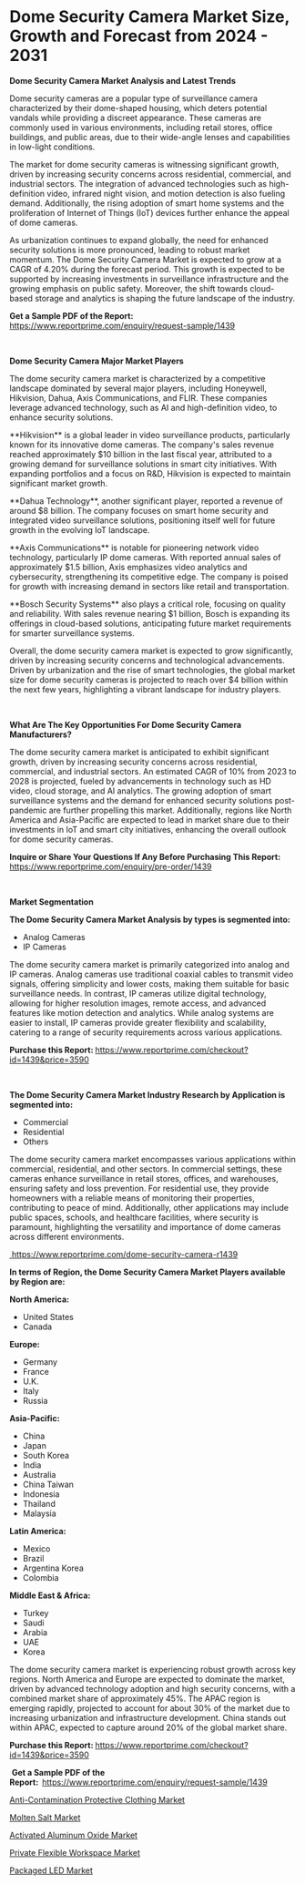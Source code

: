 <p><h1>Dome Security Camera Market Size, Growth and Forecast from 2024 - 2031</h1></p><p><strong>Dome Security Camera Market Analysis and Latest Trends</strong></p>
<p><p>Dome security cameras are a popular type of surveillance camera characterized by their dome-shaped housing, which deters potential vandals while providing a discreet appearance. These cameras are commonly used in various environments, including retail stores, office buildings, and public areas, due to their wide-angle lenses and capabilities in low-light conditions. </p><p>The market for dome security cameras is witnessing significant growth, driven by increasing security concerns across residential, commercial, and industrial sectors. The integration of advanced technologies such as high-definition video, infrared night vision, and motion detection is also fueling demand. Additionally, the rising adoption of smart home systems and the proliferation of Internet of Things (IoT) devices further enhance the appeal of dome cameras. </p><p>As urbanization continues to expand globally, the need for enhanced security solutions is more pronounced, leading to robust market momentum. The Dome Security Camera Market is expected to grow at a CAGR of 4.20% during the forecast period. This growth is expected to be supported by increasing investments in surveillance infrastructure and the growing emphasis on public safety. Moreover, the shift towards cloud-based storage and analytics is shaping the future landscape of the industry.</p></p>
<p><strong>Get a Sample PDF of the Report:&nbsp;</strong> <a href="https://www.reportprime.com/enquiry/request-sample/1439">https://www.reportprime.com/enquiry/request-sample/1439</a></p>
<p>&nbsp;</p>
<p><strong>Dome Security Camera Major Market Players</strong></p>
<p><p>The dome security camera market is characterized by a competitive landscape dominated by several major players, including Honeywell, Hikvision, Dahua, Axis Communications, and FLIR. These companies leverage advanced technology, such as AI and high-definition video, to enhance security solutions.</p><p>**Hikvision** is a global leader in video surveillance products, particularly known for its innovative dome cameras. The company's sales revenue reached approximately $10 billion in the last fiscal year, attributed to a growing demand for surveillance solutions in smart city initiatives. With expanding portfolios and a focus on R&D, Hikvision is expected to maintain significant market growth.</p><p>**Dahua Technology**, another significant player, reported a revenue of around $8 billion. The company focuses on smart home security and integrated video surveillance solutions, positioning itself well for future growth in the evolving IoT landscape.</p><p>**Axis Communications** is notable for pioneering network video technology, particularly IP dome cameras. With reported annual sales of approximately $1.5 billion, Axis emphasizes video analytics and cybersecurity, strengthening its competitive edge. The company is poised for growth with increasing demand in sectors like retail and transportation.</p><p>**Bosch Security Systems** also plays a critical role, focusing on quality and reliability. With sales revenue nearing $1 billion, Bosch is expanding its offerings in cloud-based solutions, anticipating future market requirements for smarter surveillance systems.</p><p>Overall, the dome security camera market is expected to grow significantly, driven by increasing security concerns and technological advancements. Driven by urbanization and the rise of smart technologies, the global market size for dome security cameras is projected to reach over $4 billion within the next few years, highlighting a vibrant landscape for industry players.</p></p>
<p>&nbsp;</p>
<p><strong>What Are The Key Opportunities For Dome Security Camera Manufacturers?</strong></p>
<p><p>The dome security camera market is anticipated to exhibit significant growth, driven by increasing security concerns across residential, commercial, and industrial sectors. An estimated CAGR of 10% from 2023 to 2028 is projected, fueled by advancements in technology such as HD video, cloud storage, and AI analytics. The growing adoption of smart surveillance systems and the demand for enhanced security solutions post-pandemic are further propelling this market. Additionally, regions like North America and Asia-Pacific are expected to lead in market share due to their investments in IoT and smart city initiatives, enhancing the overall outlook for dome security cameras.</p></p>
<p><strong>Inquire or Share Your Questions If Any Before Purchasing This Report:</strong> <a href="https://www.reportprime.com/enquiry/pre-order/1439">https://www.reportprime.com/enquiry/pre-order/1439</a></p>
<p>&nbsp;</p>
<p><strong>Market Segmentation</strong></p>
<p><strong>The Dome Security Camera Market Analysis by types is segmented into:</strong></p>
<p><ul><li>Analog Cameras</li><li>IP Cameras</li></ul></p>
<p><p>The dome security camera market is primarily categorized into analog and IP cameras. Analog cameras use traditional coaxial cables to transmit video signals, offering simplicity and lower costs, making them suitable for basic surveillance needs. In contrast, IP cameras utilize digital technology, allowing for higher resolution images, remote access, and advanced features like motion detection and analytics. While analog systems are easier to install, IP cameras provide greater flexibility and scalability, catering to a range of security requirements across various applications.</p></p>
<p><strong>Purchase this Report:&nbsp;</strong><a href="https://www.reportprime.com/checkout?id=1439&price=3590">https://www.reportprime.com/checkout?id=1439&price=3590</a></p>
<p>&nbsp;</p>
<p><strong>The Dome Security Camera Market Industry Research by Application is segmented into:</strong></p>
<p><ul><li>Commercial</li><li>Residential</li><li>Others</li></ul></p>
<p><p>The dome security camera market encompasses various applications within commercial, residential, and other sectors. In commercial settings, these cameras enhance surveillance in retail stores, offices, and warehouses, ensuring safety and loss prevention. For residential use, they provide homeowners with a reliable means of monitoring their properties, contributing to peace of mind. Additionally, other applications may include public spaces, schools, and healthcare facilities, where security is paramount, highlighting the versatility and importance of dome cameras across different environments.</p></p>
<p><a href="https://www.reportprime.com/dome-security-camera-r1439">&nbsp;https://www.reportprime.com/dome-security-camera-r1439</a></p>
<p><strong>In terms of Region, the Dome Security Camera Market Players available by Region are:</strong></p>
<p>
    <p> <strong> North America: </strong>
        <ul>
            <li>United States</li>
            <li>Canada</li>
        </ul>
        </p> 
    <p> <strong> Europe: </strong>
        <ul>
            <li>Germany</li>
            <li>France</li>
            <li>U.K.</li>
            <li>Italy</li>
            <li>Russia</li>
        </ul>
        </p> 
    <p> <strong> Asia-Pacific: </strong>
        <ul>
            <li>China</li>
            <li>Japan</li>
            <li>South Korea</li>
            <li>India</li>
            <li>Australia</li>
            <li>China Taiwan</li>
            <li>Indonesia</li>
            <li>Thailand</li>
            <li>Malaysia</li>
        </ul>
        </p> 
    <p> <strong> Latin America: </strong>
        <ul>
            <li>Mexico</li>
            <li>Brazil</li>
            <li>Argentina Korea</li>
            <li>Colombia</li>
        </ul>
        </p> 
    <p> <strong> Middle East & Africa: </strong>
        <ul>
            <li>Turkey</li>
            <li>Saudi</li>
            <li>Arabia</li>
            <li>UAE</li>
            <li>Korea</li>
        </ul>
    </p>
    </p>
<p><p>The dome security camera market is experiencing robust growth across key regions. North America and Europe are expected to dominate the market, driven by advanced technology adoption and high security concerns, with a combined market share of approximately 45%. The APAC region is emerging rapidly, projected to account for about 30% of the market due to increasing urbanization and infrastructure development. China stands out within APAC, expected to capture around 20% of the global market share.</p></p>
<p><strong>Purchase this Report: </strong><a href="https://www.reportprime.com/checkout?id=1439&price=3590">https://www.reportprime.com/checkout?id=1439&price=3590</a></p>
<p>&nbsp;<strong>Get a Sample PDF of the Report:&nbsp;&nbsp;</strong><a href="https://www.reportprime.com/enquiry/request-sample/1439">https://www.reportprime.com/enquiry/request-sample/1439</a></p>
<p><strong></strong></p>
<p><p><a href="https://issuu.com/reportprime-2/docs/anti-contamination-protective-cloth_26f031a211ab41">Anti-Contamination Protective Clothing Market</a></p><p><a href="https://www.linkedin.com/pulse/unlocking-growth-potential-market-strategic-analysis-molten-e5occ?trackingId=eV0Umt7UQVOkr1jyAPu24g%3D%3D">Molten Salt Market</a></p><p><a href="https://www.linkedin.com/pulse/market-trends-global-activated-aluminum-oxide-forecast-fdanc?trackingId=u7t9uGcwTF6G14zgDHctPQ%3D%3D">Activated Aluminum Oxide Market</a></p><p><a href="https://medium.com/@ryan.wilson8778/private-flexible-workspace-market-size-share-analysis-growth-trends-forecasts-2024-2031-207cdacc078d">Private Flexible Workspace Market</a></p><p><a href="https://github.com/julyju69/Market-Research-Report-List-5/blob/main/packaged-led-market.md">Packaged LED Market</a></p></p>